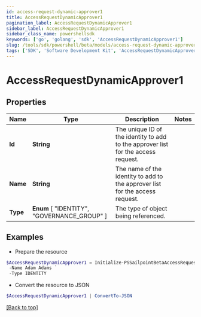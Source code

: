 ```yaml
---
id: access-request-dynamic-approver1
title: AccessRequestDynamicApprover1
pagination_label: AccessRequestDynamicApprover1
sidebar_label: AccessRequestDynamicApprover1
sidebar_class_name: powershellsdk
keywords: ['go', 'golang', 'sdk', 'AccessRequestDynamicApprover1'] 
slug: /tools/sdk/powershell/beta/models/access-request-dynamic-approver1
tags: ['SDK', 'Software Development Kit', 'AccessRequestDynamicApprover1']
---
```



# AccessRequestDynamicApprover1

## Properties

Name | Type | Description | Notes
------------ | ------------- | ------------- | -------------
**Id** |  **String** | The unique ID of the identity to add to the approver list for the access request. | 
**Name** |  **String** | The name of the identity to add to the approver list for the access request. | 
**Type** |   **Enum** [  "IDENTITY",    "GOVERNANCE_GROUP" ] | The type of object being referenced. | 

## Examples

- Prepare the resource
```powershell
$AccessRequestDynamicApprover1 = Initialize-PSSailpointBetaAccessRequestDynamicApprover1  -Id 2c91808b6ef1d43e016efba0ce470906 `
 -Name Adam Adams `
 -Type IDENTITY
```

- Convert the resource to JSON
```powershell
$AccessRequestDynamicApprover1 | ConvertTo-JSON
```


[[Back to top]](#) 

